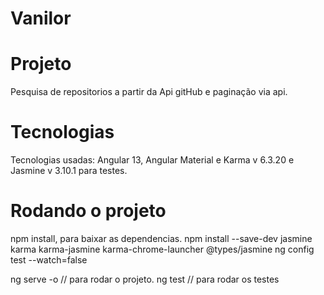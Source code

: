 # Vanilor

# Projeto
Pesquisa de repositorios a partir da Api gitHub e paginação via api.
# Tecnologias 

Tecnologias usadas: Angular 13, Angular Material e Karma v 6.3.20 e Jasmine v 3.10.1 para testes.

# Rodando o projeto

npm install, para baixar as dependencias.
npm install --save-dev jasmine karma karma-jasmine karma-chrome-launcher @types/jasmine
ng config test --watch=false

ng serve -o // para rodar o projeto.
ng test // para rodar os testes




